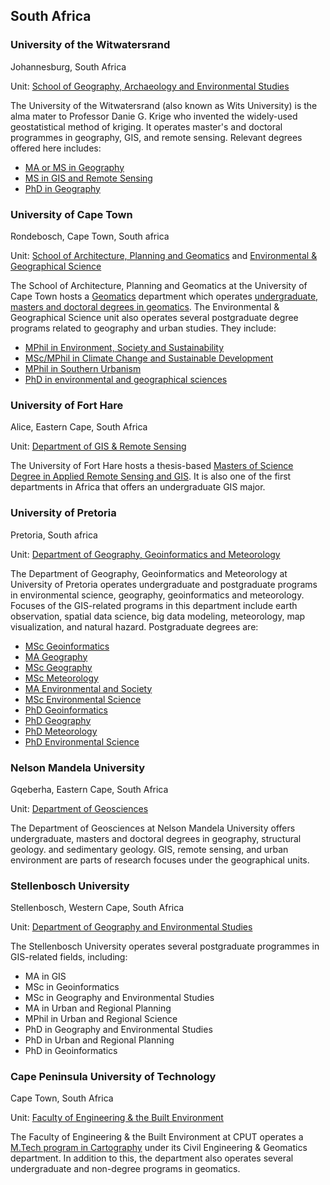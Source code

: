 ## South Africa

### University of the Witwatersrand

Johannesburg, South Africa

Unit: [School of Geography, Archaeology and Environmental Studies](https://www.wits.ac.za/gaes/)

The University of the Witwatersrand (also known as Wits University) is the alma mater to Professor Danie G. Krige who invented the widely-used geostatistical method of kriging. It operates master's and doctoral programmes in geography, GIS, and remote sensing. Relevant degrees offered here includes:
 - [MA or MS in Geography](https://www.wits.ac.za/gaes/postgraduate/masters/geography-masters/)
 - [MS in GIS and Remote Sensing](https://www.wits.ac.za/course-finder/postgraduate/science/msc-geographical-information-systems/)
 - [PhD in Geography](https://www.wits.ac.za/course-finder/postgraduate/science/phd-geography-and-environmental-studies/)

### University of Cape Town

Rondebosch, Cape Town, South africa

 Unit: [School of Architecture, Planning and Geomatics](http://www.apg.uct.ac.za/) and [Environmental & Geographical Science](http://www.egs.uct.ac.za/)

 The School of Architecture, Planning and Geomatics at the University of Cape Town hosts a [Geomatics](http://www.geomatics.uct.ac.za/) department which operates [undergraduate, masters and doctoral degrees in geomatics](http://www.geomatics.uct.ac.za/geomatics/degrees). The Environmental & Geographical Science unit also operates several postgraduate degree programs related to geography and urban studies. They include:

 - [MPhil in Environment, Society and Sustainability](http://www.egs.uct.ac.za/egs/degrees/masters/mphil-environment)
 - [MSc/MPhil in Climate Change and Sustainable Development](http://www.egs.uct.ac.za/egs/degrees/masters/climate-change)
 - [MPhil in Southern Urbanism](http://www.egs.uct.ac.za/MPhil%20Degree%20in%20Southern%20Urbanism)
 - [PhD in environmental and geographical sciences](http://www.egs.uct.ac.za/egs/degrees/doctoral)

### University of Fort Hare

Alice, Eastern Cape, South Africa

Unit: [Department of GIS & Remote Sensing](https://www.ufh.ac.za/departments/gis/)

The University of Fort Hare hosts a thesis-based [Masters of Science Degree in Applied Remote Sensing and GIS](https://www.ufh.ac.za/departments/gis/qualifications/master-science-applied-remote-sensing-gis). It is also one of the first departments in Africa that offers an undergraduate GIS major.

### University of Pretoria

Pretoria, South africa

Unit: [Department of Geography, Geoinformatics and Meteorology](https://www.up.ac.za/geography-geoinformatics-and-meteorology)

The Department of Geography, Geoinformatics and Meteorology at University of Pretoria operates undergraduate and postgraduate programs in environmental science, geography, geoinformatics and meteorology. Focuses of the GIS-related programs in this department include earth observation, spatial data science, big data modeling, meteorology, map visualization, and natural hazard. Postgraduate degrees are:

- [MSc Geoinformatics](https://www.up.ac.za/yearbooks/2020/programmes/view/02250414)
- [MA Geography](https://www.up.ac.za/yearbooks/2020/programmes/view/01250197)
- [MSc Geography](https://www.up.ac.za/yearbooks/2020/programmes/view/02250413)
- [MSc Meteorology](https://www.up.ac.za/yearbooks/2020/programmes/view/02250073)
- [MA Environmental and Society](https://www.up.ac.za/yearbooks/2020/programmes/view/01250514)
- [MSc Environmental Science](https://www.up.ac.za/yearbooks/2020/programmes/view/02250526)
- [PhD Geoinformatics](http://up.ac.za/yearbooks/2020/programmes/view/02260514)
- [PhD Geography](https://www.up.ac.za/yearbooks/2020/programmes/view/02260513)
- [PhD Meteorology](https://www.up.ac.za/yearbooks/2020/programmes/view/02260632)
- [PhD Environmental Science](https://www.up.ac.za/yearbooks/2020/programmes/view/02261042)

### Nelson Mandela University

Gqeberha, Eastern Cape, South Africa

Unit: [Department of Geosciences](https://geosci.mandela.ac.za/)

The Department of Geosciences at Nelson Mandela University offers undergraduate, masters and doctoral degrees in geography, structural geology. and sedimentary geology. GIS, remote sensing, and urban environment are parts of research focuses under the geographical units.

### Stellenbosch University

Stellenbosch, Western Cape, South Africa

Unit: [Department of Geography and Environmental Studies](https://www0.sun.ac.za/geography/)

The Stellenbosch University operates several postgraduate programmes in GIS-related fields, including:

- MA in GIS
- MSc in Geoinformatics
- MSc in Geography and Environmental Studies
- MA in Urban and Regional Planning
- MPhil in Urban and Regional Science
- PhD in Geography and Environmental Studies
- PhD in Urban and Regional Planning
- PhD in Geoinformatics

### Cape Peninsula University of Technology

Cape Town, South Africa

Unit: [Faculty of Engineering & the Built Environment](https://www.cput.ac.za/academic/faculties/engineering)

The Faculty of Engineering & the Built Environment at CPUT operates a [M.Tech program in Cartography](https://www.cput.ac.za/academic/faculties/engineering/prospectus/course?i=132&seo=TVRlY2g6IENBUlRPR1JBUEhZ) under its Civil Engineering & Geomatics department. In addition to this, the department also operates several undergraduate and non-degree programs in geomatics.
